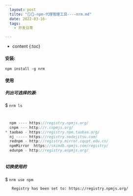 ```yaml
---
  layout: post
  tilte: "🪞🪞-npm-代理管理工具----nrm.md"
  date: 2022-03-16-
  tags: 
    - 开发日常

---
```



* content
{:toc}


#### 安装:
`npm install -g nrm`
#### 使用
##### 列出可选择的源:
$ `nrm ls`

```js


  npm ---- https://registry.npmjs.org/
  cnpm --- http://r.cnpmjs.org/
* taobao - https://registry.npm.taobao.org/
  nj ----- https://registry.nodejitsu.com/
  rednpm - http://registry.mirror.cqupt.edu.cn/
  npmMirror  https://skimdb.npmjs.com/registry/
  edunpm - http://registry.enpmjs.org/
  
```
##### 切换使用的

$ `nrm use npm`
 
```            
   Registry has been set to: https://registry.npmjs.org/
```
